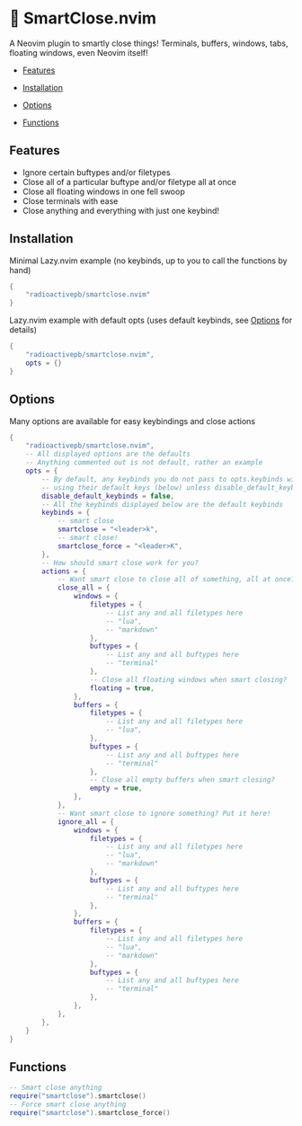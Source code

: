 # 🤏 SmartClose.nvim
A Neovim plugin to smartly close things!
Terminals, buffers, windows, tabs, floating windows, even Neovim itself!

- [Features](#features)
 
- [Installation](#installation)

- [Options](#options)

- [Functions](#functions)

## Features
+ Ignore certain buftypes and/or filetypes
+ Close all of a particular buftype and/or filetype all at once
+ Close all floating windows in one fell swoop
+ Close terminals with ease
+ Close anything and everything with just one keybind!

## Installation
Minimal Lazy.nvim example (no keybinds, up to you to call the functions by hand)
```lua
{
    "radioactivepb/smartclose.nvim"
}
```
Lazy.nvim example with default opts (uses default keybinds, see [Options](#options) for details)
```lua
{
    "radioactivepb/smartclose.nvim",
    opts = {}
}
```
## Options
Many options are available for easy keybindings and close actions
```lua
{
    "radioactivepb/smartclose.nvim",
    -- All displayed options are the defaults
    -- Anything commented out is not default, rather an example
    opts = {
        -- By default, any keybinds you do not pass to opts.keybinds will be instantiated
        -- using their default keys (below) unless disable_default_keybinds is set to true
        disable_default_keybinds = false,
        -- All the keybinds displayed below are the default keybinds
        keybinds = {
            -- smart close
            smartclose = "<leader>k",
            -- smart close!
            smartclose_force = "<leader>K",
        },
        -- How should smart close work for you?
        actions = {
            -- Want smart close to close all of something, all at once? Put it here!
			close_all = {
				windows = {
					filetypes = {
                        -- List any and all filetypes here
                        -- "lua",
                        -- "markdown"
                    },
					buftypes = {
                        -- List any and all buftypes here
                        -- "terminal"
                    },
                    -- Close all floating windows when smart closing?
					floating = true,
				},
				buffers = {
					filetypes = {
                        -- List any and all filetypes here
                        -- "lua",
                    },
					buftypes = {
                        -- List any and all buftypes here
                        -- "terminal"
                    },
                    -- Close all empty buffers when smart closing?
					empty = true,
				},
			},
            -- Want smart close to ignore something? Put it here!
			ignore_all = {
				windows = {
					filetypes = {
                        -- List any and all filetypes here
                        -- "lua",
                        -- "markdown"
                    },
					buftypes = {
                        -- List any and all buftypes here
                        -- "terminal"
                    },
				},
				buffers = {
					filetypes = {
                        -- List any and all filetypes here
                        -- "lua",
                        -- "markdown"
                    },
					buftypes = {
                        -- List any and all buftypes here
                        -- "terminal"
                    },
                },
            },
        },
    }
}
```

## Functions
```lua
-- Smart close anything
require("smartclose").smartclose()
-- Force smart close anything
require("smartclose").smartclose_force()
```
